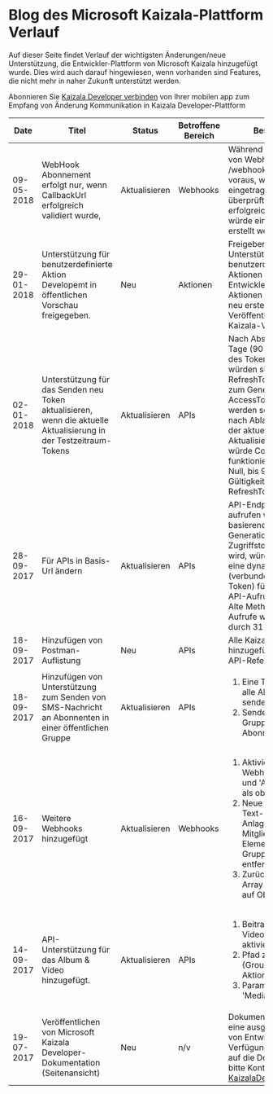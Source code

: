 # <a name="microsoft-kaizala-developer-platform-history"></a>Blog des Microsoft Kaizala-Plattform Verlauf

Auf dieser Seite findet Verlauf der wichtigsten Änderungen/neue Unterstützung, die Entwickler-Plattform von Microsoft Kaizala hinzugefügt wurde. Dies wird auch darauf hingewiesen, wenn vorhanden sind Features, die nicht mehr in naher Zukunft unterstützt werden.

Abonnieren Sie [Kaizala Developer verbinden](https://join.kaiza.la/g/jwoUnTyHR_Kgrd_GuDDc1w) von Ihrer mobilen app zum Empfang von Änderung Kommunikation in Kaizala Developer-Plattform

| Date | Titel | Status | Betroffene Bereich | Beschreibung | Zutreffend Datum | Links|
|-------------|-------|-------|---------------|---------------------------|------------------|--------------|
| 09-05-2018 | WebHook Abonnement erfolgt nur, wenn CallbackUrl erfolgreich validiert wurde, | Aktualisieren | Webhooks | Während der Erstellung von Webhook (POST /webhook) und sollte im voraus, würde eingetragene CallBackUrl überprüft werden. Nach erfolgreicher Überprüfung würde eine Webhook erstellt werden | 15-06-2018 | [WebhookUrlValidation](connectors/WebHookValidaton.md)|
| 29-01-2018 | Unterstützung für benutzerdefinierte Aktion Developemt in öffentlichen Vorschau freigegeben. | Neu | Aktionen | Freigeben von Unterstützung für benutzerdefinierte Aktionen zu erstellen. Entwickler können diese Aktionen von Grund auf neu erstellen und Veröffentlichen von Kaizala-Verwaltungsportal. | 30-01-2018 | [Aktionen](https://docs.microsoft.com/en-us/kaizala/actions)|
| 02-01-2018 | Unterstützung für das Senden neu Token aktualisieren, wenn die aktuelle Aktualisierung in der Testzeitraum-Tokens | Aktualisieren | APIs | Nach Abschluss der 328 Tage (90 % der Gültigkeit des Tokens aktualisieren) würden sie die neue RefreshToken zurück, die zum Generieren von AccessToken verwendet werden soll. Andernfalls nach Ablauf die Gültigkeit der aktuellen Aktualisierungstoken würde Connector funktionieren. Der Wert ist Null, bis 90 % der Gültigkeit der aktuellen RefreshToken läuft ab | 02-01-2018 | [Token](https://docs.microsoft.com/en-us/Kaizala/connectors/tokens)
|28-09-2017| Für APIs in Basis-Url ändern | Aktualisieren | APIs | API-Endpunkt Kaizala APIs aufrufen wäre dynamische, basierend auf token Generation. Wenn ein Zugriffstoken generiert wird, würde Kaizala API eine dynamische Url (verbunden mit dem Token) für nachfolgende API-Aufrufe zurückgeben. Alte Methode für API-Aufrufe wäre Deprected durch 31-12-2017 | 31-12-2017 | [Endpunkt-Url Generation](https://docs.microsoft.com/en-in/kaizala/connectors/api)|
|18-09-2017| Hinzufügen von Postman-Auflistung | Neu | APIs | Alle Kaizala APIs hinzugefügt als Teil der API-Referenz-Auflistung | 18-09-2017 | [Postman-Auflistung](https://docs.microsoft.com/en-in/kaizala/connectors/api)|
|18-09-2017| Hinzufügen von Unterstützung zum Senden von SMS-Nachricht an Abonnenten in einer öffentlichen Gruppe | Aktualisieren | APIs | <ol><li> Eine Textnachricht an alle Abonnenten senden</li> <li>Senden Sie um nur eine Gruppe von Abonnenten SMS </li></ol>| 18-09-2017 | [Nachricht an Abonnenten senden](https://docs.microsoft.com/en-in/kaizala/connectors/messages)|
|16-09-2017| Weitere Webhooks hinzugefügt | Aktualisieren |Webhooks |<ol><li> Aktivieren Sie Webhooks auf 'Action' und 'ActionPackage' als objectType </li> <li>Neue Webhooks - Text-Nachricht erstellt, Anlage erstellt, Ansage Mitglied hinzugefügt, Element entfernt, Gruppe hinzugefügt, entfernt Gruppe </li><li>Zurückzugeben Sie ein Array von Webhooks auf ObjectId abonniert</li> </ol>| 16-09-2017| [WebHooks](https://docs.microsoft.com/en-in/kaizala/connectors/subscribers)|
|14-09-2017| API-Unterstützung für das Album & Video hinzugefügt. | Aktualisieren |APIs |<ol><li> Beitrag von Album & Video über API aktivieren</li> <li>Pfad zum /groups/ {GroupId} geändert / Aktionen </li><li>Parameter geändert in 'MediaResource'</li> </ol>| 14-09-2017| [POST-Medien](https://docs.microsoft.com/en-in/kaizala/connectors/media)|
|19-07-2017| Veröffentlichen von Microsoft Kaizala Developer-Dokumentation (Seitenansicht)| Neu |n/v | Dokumentation würde nur eine ausgewählte Gruppe von Entwicklern zur Verfügung stehen. Zugriff auf die Dokumentation bitte Kontakt KaizalaDev@microsoft.com| 19-07-2017 | [Dev-Dokumentation](https://docs.microsoft.com/en-in/kaizala/) |
